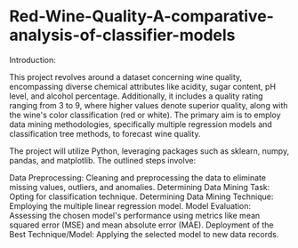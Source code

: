 # Red-Wine-Quality-A-comparative-analysis-of-classifier-models

Introduction:

This project revolves around a dataset concerning wine quality, encompassing diverse chemical attributes like acidity, sugar content, pH level, and alcohol percentage. Additionally, it includes a quality rating ranging from 3 to 9, where higher values denote superior quality, along with the wine's color classification (red or white). The primary aim is to employ data mining methodologies, specifically multiple regression models and classification tree methods, to forecast wine quality.

The project will utilize Python, leveraging packages such as sklearn, numpy, pandas, and matplotlib. The outlined steps involve:

Data Preprocessing: Cleaning and preprocessing the data to eliminate missing values, outliers, and anomalies.
Determining Data Mining Task: Opting for classification technique.
Determining Data Mining Technique: Employing the multiple linear regression model.
Model Evaluation: Assessing the chosen model's performance using metrics like mean squared error (MSE) and mean absolute error (MAE).
Deployment of the Best Technique/Model: Applying the selected model to new data records.
